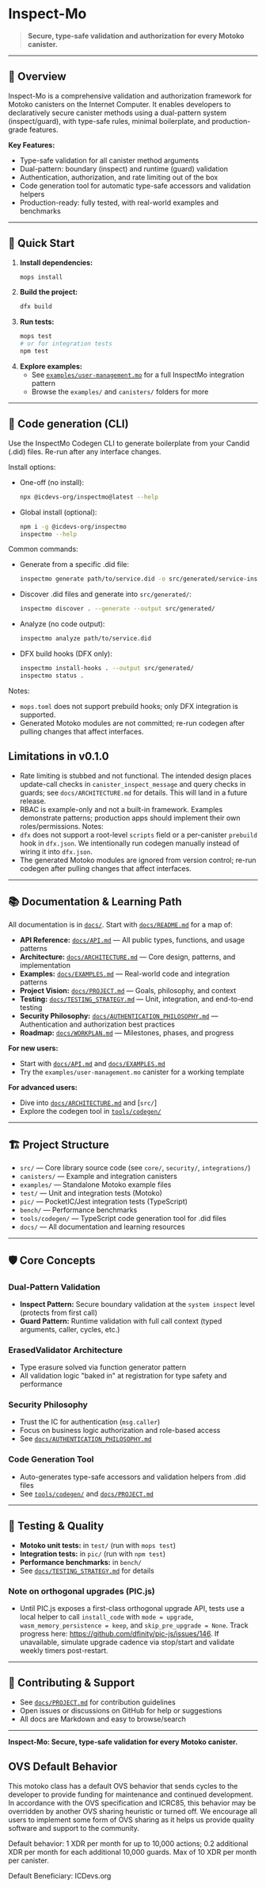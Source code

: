# Inspect-Mo

> **Secure, type-safe validation and authorization for every Motoko canister.**

---

## 🚀 Overview

Inspect-Mo is a comprehensive validation and authorization framework for Motoko canisters on the Internet Computer. It enables developers to declaratively secure canister methods using a dual-pattern system (inspect/guard), with type-safe rules, minimal boilerplate, and production-grade features.

**Key Features:**
- Type-safe validation for all canister method arguments
- Dual-pattern: boundary (inspect) and runtime (guard) validation
- Authentication, authorization, and rate limiting out of the box
- Code generation tool for automatic type-safe accessors and validation helpers
- Production-ready: fully tested, with real-world examples and benchmarks

---

## 🧭 Quick Start

1. **Install dependencies:**
   ```bash
   mops install
   ```
2. **Build the project:**
   ```bash
   dfx build
   ```
3. **Run tests:**
   ```bash
   mops test
   # or for integration tests
   npm test
   ```
4. **Explore examples:**
   - See [`examples/user-management.mo`](examples/user-management.mo) for a full InspectMo integration pattern
   - Browse the `examples/` and `canisters/` folders for more

---

## 🔧 Code generation (CLI)

Use the InspectMo Codegen CLI to generate boilerplate from your Candid (.did) files. Re-run after any interface changes.

Install options:
- One-off (no install):
   ```bash
   npx @icdevs-org/inspectmo@latest --help
   ```
- Global install (optional):
   ```bash
   npm i -g @icdevs-org/inspectmo
   inspectmo --help
   ```

Common commands:
- Generate from a specific .did file:
   ```bash
   inspectmo generate path/to/service.did -o src/generated/service-inspect.mo
   ```
- Discover .did files and generate into `src/generated/`:
   ```bash
   inspectmo discover . --generate --output src/generated/
   ```
- Analyze (no code output):
   ```bash
   inspectmo analyze path/to/service.did
   ```
- DFX build hooks (DFX only):
   ```bash
   inspectmo install-hooks . --output src/generated/
   inspectmo status .
   ```

Notes:
- `mops.toml` does not support prebuild hooks; only DFX integration is supported.
- Generated Motoko modules are not committed; re-run codegen after pulling changes that affect interfaces.

## Limitations in v0.1.0

- Rate limiting is stubbed and not functional. The intended design places update-call checks in `canister_inspect_message` and query checks in guards; see `docs/ARCHITECTURE.md` for details. This will land in a future release.
- RBAC is example-only and not a built-in framework. Examples demonstrate patterns; production apps should implement their own roles/permissions.
Notes:
- `dfx` does not support a root-level `scripts` field or a per-canister `prebuild` hook in `dfx.json`. We intentionally run codegen manually instead of wiring it into `dfx.json`.
- The generated Motoko modules are ignored from version control; re-run codegen after pulling changes that affect interfaces.

---

## 📚 Documentation & Learning Path

All documentation is in [`docs/`](docs/). Start with [`docs/README.md`](docs/README.md) for a map of:

- **API Reference:** [`docs/API.md`](docs/API.md) — All public types, functions, and usage patterns
- **Architecture:** [`docs/ARCHITECTURE.md`](docs/ARCHITECTURE.md) — Core design, patterns, and implementation
- **Examples:** [`docs/EXAMPLES.md`](docs/EXAMPLES.md) — Real-world code and integration patterns
- **Project Vision:** [`docs/PROJECT.md`](docs/PROJECT.md) — Goals, philosophy, and context
- **Testing:** [`docs/TESTING_STRATEGY.md`](docs/TESTING_STRATEGY.md) — Unit, integration, and end-to-end testing
- **Security Philosophy:** [`docs/AUTHENTICATION_PHILOSOPHY.md`](docs/AUTHENTICATION_PHILOSOPHY.md) — Authentication and authorization best practices
- **Roadmap:** [`docs/WORKPLAN.md`](docs/WORKPLAN.md) — Milestones, phases, and progress

**For new users:**
- Start with [`docs/API.md`](docs/API.md) and [`docs/EXAMPLES.md`](docs/EXAMPLES.md)
- Try the `examples/user-management.mo` canister for a working template

**For advanced users:**
- Dive into [`docs/ARCHITECTURE.md`](docs/ARCHITECTURE.md) and [`src/`]
- Explore the codegen tool in [`tools/codegen/`](tools/codegen/)

---

## 🏗️ Project Structure

- `src/` — Core library source code (see `core/`, `security/`, `integrations/`)
- `canisters/` — Example and integration canisters
- `examples/` — Standalone Motoko example files
- `test/` — Unit and integration tests (Motoko)
- `pic/` — PocketIC/Jest integration tests (TypeScript)
- `bench/` — Performance benchmarks
- `tools/codegen/` — TypeScript code generation tool for .did files
- `docs/` — All documentation and learning resources

---

## 🛡️ Core Concepts

### Dual-Pattern Validation
- **Inspect Pattern:** Secure boundary validation at the `system inspect` level (protects from first call)
- **Guard Pattern:** Runtime validation with full call context (typed arguments, caller, cycles, etc.)

### ErasedValidator Architecture
- Type erasure solved via function generator pattern
- All validation logic "baked in" at registration for type safety and performance

### Security Philosophy
- Trust the IC for authentication (`msg.caller`)
- Focus on business logic authorization and role-based access
- See [`docs/AUTHENTICATION_PHILOSOPHY.md`](docs/AUTHENTICATION_PHILOSOPHY.md)

### Code Generation Tool
- Auto-generates type-safe accessors and validation helpers from .did files
- See [`tools/codegen/`](tools/codegen/) and [`docs/PROJECT.md`](docs/PROJECT.md)

---

## 🧪 Testing & Quality

- **Motoko unit tests:** in `test/` (run with `mops test`)
- **Integration tests:** in `pic/` (run with `npm test`)
- **Performance benchmarks:** in `bench/`
- See [`docs/TESTING_STRATEGY.md`](docs/TESTING_STRATEGY.md) for details

### Note on orthogonal upgrades (PIC.js)
- Until PIC.js exposes a first-class orthogonal upgrade API, tests use a local helper to call `install_code` with `mode = upgrade`, `wasm_memory_persistence = keep`, and `skip_pre_upgrade = None`. Track progress here: https://github.com/dfinity/pic-js/issues/146. If unavailable, simulate upgrade cadence via stop/start and validate weekly timers post-restart.

---

## 🤝 Contributing & Support

- See [`docs/PROJECT.md`](docs/PROJECT.md) for contribution guidelines
- Open issues or discussions on GitHub for help or suggestions
- All docs are Markdown and easy to browse/search

---

**Inspect-Mo: Secure, type-safe validation for every Motoko canister.**

## OVS Default Behavior

This motoko class has a default OVS behavior that sends cycles to the developer to provide funding for maintenance and continued development. In accordance with the OVS specification and ICRC85, this behavior may be overridden by another OVS sharing heuristic or turned off. We encourage all users to implement some form of OVS sharing as it helps us provide quality software and support to the community.

Default behavior: 1 XDR per month for up to 10,000 actions; 0.2 additional XDR per month for each additional 10,000 guards. Max of 10 XDR per month per canister.

Default Beneficiary: ICDevs.org